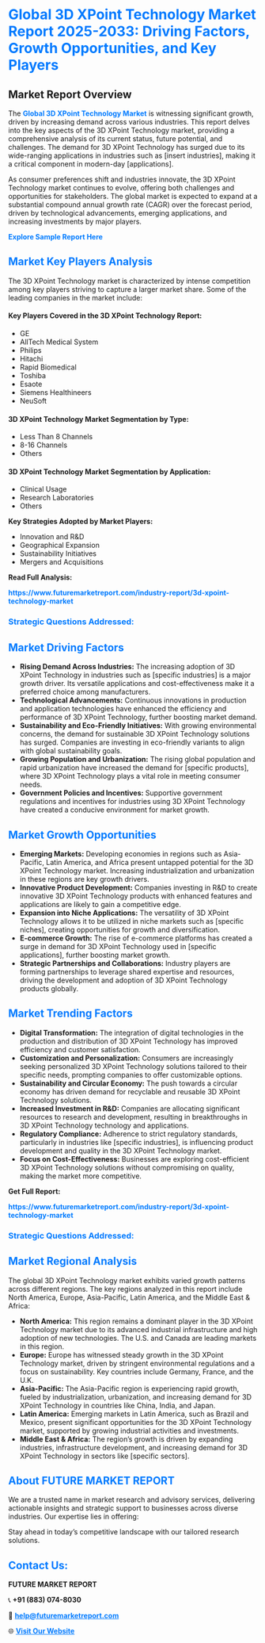 <h1 style="color: #007BFF;">Global 3D XPoint Technology Market Report 2025-2033: Driving Factors, Growth Opportunities, and Key Players</h1>

<section id="overview">
<h2>Market Report Overview</h2>
<p>The <a href="https://www.futuremarketreport.com/industry-report/3d-xpoint-technology-market" style="color: #007BFF; text-decoration: none;"><strong>Global 3D XPoint Technology Market</strong></a> is witnessing significant growth, driven by increasing demand across various industries. This report delves into the key aspects of the 3D XPoint Technology market, providing a comprehensive analysis of its current status, future potential, and challenges. The demand for 3D XPoint Technology has surged due to its wide-ranging applications in industries such as [insert industries], making it a critical component in modern-day [applications].</p>
<p>As consumer preferences shift and industries innovate, the 3D XPoint Technology market continues to evolve, offering both challenges and opportunities for stakeholders. The global market is expected to expand at a substantial compound annual growth rate (CAGR) over the forecast period, driven by technological advancements, emerging applications, and increasing investments by major players.</p>
</section>

<section id="overview">
<p><a href="https://www.futuremarketreport.com/request-sample/reportId=75516" style="color: #007BFF; text-decoration: none;"><strong>Explore Sample Report Here</strong></a></p>
</section>

<section id="key-players">
<h2 style="color: #007BFF;">Market Key Players Analysis</h2>
<p>The 3D XPoint Technology market is characterized by intense competition among key players striving to capture a larger market share. Some of the leading companies in the market include:</p>
<h4>Key Players Covered in the 3D XPoint Technology Report:</h4>
<ul><li>GE</li><li>AllTech Medical System</li><li>Philips</li><li>Hitachi</li><li>Rapid Biomedical</li><li>Toshiba</li><li>Esaote</li><li>Siemens Healthineers</li><li>NeuSoft</li></ul>
<h4>3D XPoint Technology Market Segmentation by Type:</h4>
<ul><li>Less Than 8 Channels</li><li>8-16 Channels</li><li>Others</li></ul>

<h4>3D XPoint Technology Market Segmentation by Application:</h4>
<ul><li>Clinical Usage</li><li>Research Laboratories</li><li>Others</li></ul>
<p><strong>Key Strategies Adopted by Market Players:</strong></p>
<ul>
<li>Innovation and R&D</li>
<li>Geographical Expansion</li>
<li>Sustainability Initiatives</li>
<li>Mergers and Acquisitions</li>
</ul>
</section>

<section>
<p><strong>Read Full Analysis: </strong></p><a href="https://www.futuremarketreport.com/industry-report/3d-xpoint-technology-market" style="color: #007BFF; text-decoration: none;"><strong>https://www.futuremarketreport.com/industry-report/3d-xpoint-technology-market</strong></a>
<h3 style="color: #007BFF;">Strategic Questions Addressed:</h3>
</section>

<section id="driving-factors">
<h2 style="color: #007BFF;">Market Driving Factors</h2>
<ul>
<li><strong>Rising Demand Across Industries:</strong> The increasing adoption of 3D XPoint Technology in industries such as [specific industries] is a major growth driver. Its versatile applications and cost-effectiveness make it a preferred choice among manufacturers.</li>
<li><strong>Technological Advancements:</strong> Continuous innovations in production and application technologies have enhanced the efficiency and performance of 3D XPoint Technology, further boosting market demand.</li>
<li><strong>Sustainability and Eco-Friendly Initiatives:</strong> With growing environmental concerns, the demand for sustainable 3D XPoint Technology solutions has surged. Companies are investing in eco-friendly variants to align with global sustainability goals.</li>
<li><strong>Growing Population and Urbanization:</strong> The rising global population and rapid urbanization have increased the demand for [specific products], where 3D XPoint Technology plays a vital role in meeting consumer needs.</li>
<li><strong>Government Policies and Incentives:</strong> Supportive government regulations and incentives for industries using 3D XPoint Technology have created a conducive environment for market growth.</li>
</ul>
</section>

<section id="growth-opportunities">
<h2 style="color: #007BFF;">Market Growth Opportunities</h2>
<ul>
<li><strong>Emerging Markets:</strong> Developing economies in regions such as Asia-Pacific, Latin America, and Africa present untapped potential for the 3D XPoint Technology market. Increasing industrialization and urbanization in these regions are key growth drivers.</li>
<li><strong>Innovative Product Development:</strong> Companies investing in R&D to create innovative 3D XPoint Technology products with enhanced features and applications are likely to gain a competitive edge.</li>
<li><strong>Expansion into Niche Applications:</strong> The versatility of 3D XPoint Technology allows it to be utilized in niche markets such as [specific niches], creating opportunities for growth and diversification.</li>
<li><strong>E-commerce Growth:</strong> The rise of e-commerce platforms has created a surge in demand for 3D XPoint Technology used in [specific applications], further boosting market growth.</li>
<li><strong>Strategic Partnerships and Collaborations:</strong> Industry players are forming partnerships to leverage shared expertise and resources, driving the development and adoption of 3D XPoint Technology products globally.</li>
</ul>
</section>

<section id="trending-factors">
<h2 style="color: #007BFF;">Market Trending Factors</h2>
<ul>
<li><strong>Digital Transformation:</strong> The integration of digital technologies in the production and distribution of 3D XPoint Technology has improved efficiency and customer satisfaction.</li>
<li><strong>Customization and Personalization:</strong> Consumers are increasingly seeking personalized 3D XPoint Technology solutions tailored to their specific needs, prompting companies to offer customizable options.</li>
<li><strong>Sustainability and Circular Economy:</strong> The push towards a circular economy has driven demand for recyclable and reusable 3D XPoint Technology solutions.</li>
<li><strong>Increased Investment in R&D:</strong> Companies are allocating significant resources to research and development, resulting in breakthroughs in 3D XPoint Technology technology and applications.</li>
<li><strong>Regulatory Compliance:</strong> Adherence to strict regulatory standards, particularly in industries like [specific industries], is influencing product development and quality in the 3D XPoint Technology market.</li>
<li><strong>Focus on Cost-Effectiveness:</strong> Businesses are exploring cost-efficient 3D XPoint Technology solutions without compromising on quality, making the market more competitive.</li>
</ul>
</section>

<section>
<p><strong>Get Full Report: </strong></p><a href="https://www.futuremarketreport.com/industry-report/3d-xpoint-technology-market" style="color: #007BFF; text-decoration: none;"><strong>https://www.futuremarketreport.com/industry-report/3d-xpoint-technology-market</strong></a>
<h3 style="color: #007BFF;">Strategic Questions Addressed:</h3>
</section>


<section id="regional-analysis">
<h2 style="color: #007BFF;">Market Regional Analysis</h2>
<p>The global 3D XPoint Technology market exhibits varied growth patterns across different regions. The key regions analyzed in this report include North America, Europe, Asia-Pacific, Latin America, and the Middle East & Africa:</p>
<ul>
<li><strong>North America:</strong> This region remains a dominant player in the 3D XPoint Technology market due to its advanced industrial infrastructure and high adoption of new technologies. The U.S. and Canada are leading markets in this region.</li>
<li><strong>Europe:</strong> Europe has witnessed steady growth in the 3D XPoint Technology market, driven by stringent environmental regulations and a focus on sustainability. Key countries include Germany, France, and the U.K.</li>
<li><strong>Asia-Pacific:</strong> The Asia-Pacific region is experiencing rapid growth, fueled by industrialization, urbanization, and increasing demand for 3D XPoint Technology in countries like China, India, and Japan.</li>
<li><strong>Latin America:</strong> Emerging markets in Latin America, such as Brazil and Mexico, present significant opportunities for the 3D XPoint Technology market, supported by growing industrial activities and investments.</li>
<li><strong>Middle East & Africa:</strong> The region’s growth is driven by expanding industries, infrastructure development, and increasing demand for 3D XPoint Technology in sectors like [specific sectors].</li>
</ul>
</section>

<footer>
<h2 style="color: #007BFF;">About FUTURE MARKET REPORT</h2>
<p>We are a trusted name in market research and advisory services, delivering actionable insights and strategic support to businesses across diverse industries. Our expertise lies in offering:</p>

<p>Stay ahead in today’s competitive landscape with our tailored research solutions.</p>

<h2 style="color: #007BFF;">Contact Us:</h2>
<p><strong>FUTURE MARKET REPORT</strong></p>
<p>📞 <strong>+91 (883) 074-8030</strong></p>
<p>📧 <strong><a href="mailto:help@futuremarketreport.com" style="color: #007BFF;">help@futuremarketreport.com</a></strong></p>
<p>🌐 <strong><a href="https://www.futuremarketreport.com/" style="color: #007BFF;">Visit Our Website</a></strong></p>
</footer>